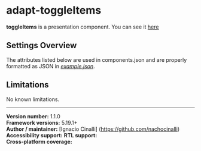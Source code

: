 # adapt-toggleItems
 **toggleItems** is a presentation component. You can see it [here](https://adaptlearning-no-core.web.app/#/id/po-20)

## Settings Overview
The attributes listed below are used in components.json and are properly formatted as JSON in  [*example.json*](https://github.com/nachocinalli/adapt-toggleItems/blob/master/example.json).

## Limitations

No known limitations.

----------------------------
**Version number:**  1.1.0  
**Framework versions:** 5.19.1+  
**Author / maintainer:** [Ignacio Cinalli] (https://github.com/nachocinalli)  
**Accessibility support:** 
**RTL support:**   
**Cross-platform coverage:** 